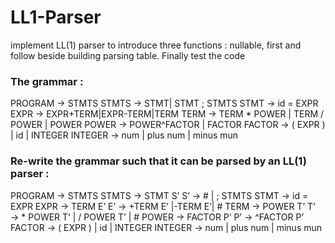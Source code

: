 # LL1-Parser
implement LL(1) parser to introduce three functions : nullable, first and follow beside building parsing table. Finally test the code 

### The grammar :
PROGRAM → STMTS
STMTS → STMT| STMT ; STMTS
STMT → id = EXPR
EXPR → EXPR+TERM|EXPR-TERM|TERM
TERM → TERM * POWER | TERM / POWER | POWER
POWER →  POWER^FACTOR | FACTOR
FACTOR → ( EXPR ) | id | INTEGER
INTEGER → num | plus num | minus mun

### Re-write the grammar such that it can be parsed by an LL(1) parser :
PROGRAM → STMTS
STMTS → STMT S’
S’ →   # |  ; STMTS
STMT → id = EXPR
EXPR → TERM E’
E’ →  +TERM E’ |-TERM E’| #
TERM →  POWER T’
T’ →  * POWER T’ | / POWER T’ | #
POWER →  FACTOR P’
P’ →   ^FACTOR P’
FACTOR → ( EXPR ) | id | INTEGER
INTEGER → num | plus num | minus mun

